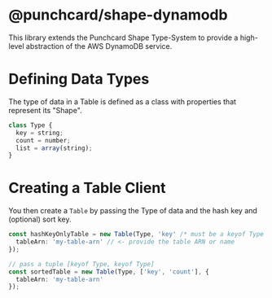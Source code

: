 # @punchcard/shape-dynamodb

This library extends the Punchcard Shape Type-System to provide a high-level abstraction of the AWS DynamoDB service.

# Defining Data Types

The type of data in a Table is defined as a class with properties that represent its "Shape".

```ts
class Type {
  key = string;
  count = number;
  list = array(string);
}
```

# Creating a Table Client

You then create a `Table` by passing the Type of data and the hash key and (optional) sort key.

```ts
const hashKeyOnlyTable = new Table(Type, 'key' /* must be a keyof Type */, {
  tableArn: 'my-table-arn' // <- provide the table ARN or name
});

// pass a tuple [keyof Type, keyof Type]
const sortedTable = new Table(Type, ['key', 'count'], {
  tableArn: 'my-table-arn'
});
```

# 